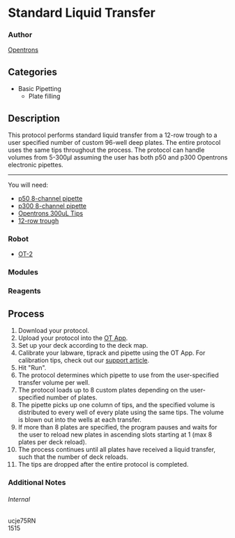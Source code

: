 # Standard Liquid Transfer

### Author
[Opentrons](https://opentrons.com/)

## Categories
* Basic Pipetting
    * Plate filling

## Description
This protocol performs standard liquid transfer from a 12-row trough to a user specified number of custom 96-well deep plates. The entire protocol uses the same tips throughout the process. The protocol can handle volumes from 5-300µl assuming the user has both p50 and p300 Opentrons electronic pipettes.

---

You will need:
* [p50 8-channel pipette](https://shop.opentrons.com/collections/ot-2-pipettes/products/8-channel-electronic-pipette?variant=5984202457117)
* [p300 8-channel pipette](https://shop.opentrons.com/collections/ot-2-pipettes/products/8-channel-electronic-pipette?variant=5984202457117)
* [Opentrons 300uL Tips](https://shop.opentrons.com/collections/opentrons-tips/products/opentrons-300ul-tips)
* [12-row trough](https://www.usascientific.com/12-channel-automation-reservoir.aspx)

### Robot
* [OT-2](https://opentrons.com/ot-2)

### Modules

### Reagents

## Process
1. Download your protocol.
2. Upload your protocol into the [OT App](https://opentrons.com/ot-app).
3. Set up your deck according to the deck map.
4. Calibrate your labware, tiprack and pipette using the OT App. For calibration tips, check out our [support article](https://support.opentrons.com/ot-2/getting-started-software-setup/deck-calibration).
5. Hit "Run".
6. The protocol determines which pipette to use from the user-specified transfer volume per well.
7. The protocol loads up to 8 custom plates depending on the user-specified number of plates.
8. The pipette picks up one column of tips, and the specified volume is distributed to every well of every plate using the same tips. The volume is blown out into the wells at each transfer.
9. If more than 8 plates are specified, the program pauses and waits for the user to reload new plates in ascending slots starting at 1 (max 8 plates per deck reload).
10. The process continues until all plates have received a liquid transfer, such that the number of deck reloads.
11. The tips are dropped after the entire protocol is completed.

### Additional Notes

###### Internal
ucje75RN  
1515
